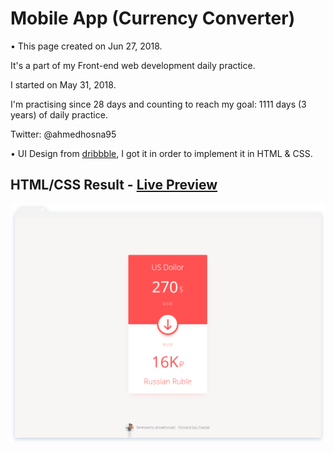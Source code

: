 # Mobile App (Currency Converter)

• This page created on Jun 27, 2018.

It's a part of my Front-end web development daily practice.

I started on May 31, 2018.

I'm practising since 28 days and counting to reach my goal: 1111 days (3 years) of daily practice.

Twitter: @ahmedhosna95

• UI Design from [dribbble](https://dribbble.com/shots/3667983-Currency-converter/attachments/820470), I got it in order to implement it in HTML & CSS.

## HTML/CSS Result - [Live Preview](#)

![](assets\img\frame-generic.png)